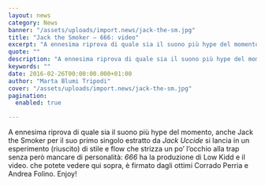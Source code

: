 ```yaml
---
layout: news
category: News
banner: "/assets/uploads/import.news/jack-the-sm.jpg"
title: "Jack the Smoker – 666: video"
excerpt: "A ennesima riprova di quale sia il suono più hype del momento, anche Jack the Smoker per il suo primo singolo estratto da Jack Uccide si lancia in un esperimento (riuscito) di stile e flow che strizza un po’ l’occhio alla trap senza però mancare di personalità: 666 ha la produzione di Low Kidd e il [&hellip"
quote: ""
description: "A ennesima riprova di quale sia il suono più hype del momento, anche Jack the Smoker per il suo primo singolo estratto da Jack Uccide si lancia in un esperimento (riuscito) di stile e flow che strizza un po’ l’occhio alla trap senza però mancare di personalità: 666 ha la produzione di Low Kidd e il [&hellip"
keywords: ""
date: 2016-02-26T00:00:00.000+01:00
author: "Marta Blumi Tripodi"
cover: "/assets/uploads/import.news/jack-the-sm.jpg"
pagination:
  enabled: true

---
```


A ennesima riprova di quale sia il suono più hype del momento, anche Jack the Smoker per il suo primo singolo estratto da _Jack Uccide_ si lancia in un esperimento (riuscito) di stile e flow che strizza un po’ l’occhio alla trap senza però mancare di personalità: _666_ ha la produzione di Low Kidd e il video. che potete vedere qui sopra, è firmato dagli ottimi Corrado Perria e Andrea Folino. Enjoy!
